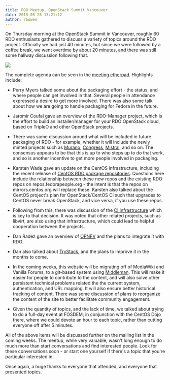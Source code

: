 ```yaml
---
title: RDO Meetup, OpenStack Summit Vancouver
date: 2015-05-26 13:21:12
author: rbowen
---
```


On Thursday morning at the OpenStack Summit in Vancouver, roughly 60 RDO enthusiasts gathered to discuss a variety of topics around the RDO project. Officially we had just 40 minutes, but since we were followed by a coffee break, we went overtime by about 20 minutes, and there was still some hallway discussion following that.

![](https://lh5.googleusercontent.com/-vEtHoB0VaWw/VWSeAzcsSWI/AAAAAAAAK8s/Zi3dVmSHm2w/w937-h527-no/IMG_20150521_101851.jpg)

The complete agenda can be seen in the [meeting etherpad](https://etherpad.openstack.org/p/RDO_Vancouver). Highlights include:

* Perry Myers talked some about the packaging effort - the status, and where people can get involved in that. Several people in attendance expressed a desire to get more involved. There was also some talk about how we are going to handle packaging for Fedora in the future.

* Jaromir Coufal gave an overview of the RDO-Manager project, which is the effort to build an installer/manager for your RDO OpenStack cloud, based on TripleO and other OpenStack projects.

* There was some discussion around what will be included in future packaging of RDO - for example, whether it will include the newly minted projects such as [Murano](https://wiki.openstack.org/wiki/Murano), [Congress](https://wiki.openstack.org/wiki/Congress), [Mistral](https://wiki.openstack.org/wiki/Mistral), and so on. The consensus appears to be that this is up to who steps up to do that work, and so is another incentive to get more people involved in packaging.

* Karsten Wade gave an update on the CentOS infrastructure, including the recent release of [CentOS RDO package repositories](https://www.redhat.com/archives/rdo-list/2015-May/msg00209.html). Questions here include the relationship between these new repos and the existing RDO repos on repos.fedorapeople.org - the intent is that the repos on mirrors.centos.org will replace these. Karsten also talked about the CentOS project's plan for OpenStack/CentOS CI such that upgrades to CentOS never break OpenStack, and vice versa, if you use these repos.

* Following from this, there was discussion of the [CI infrastructure](https://ci.centos.org/view/rdo/) which is key to that decision. It was noted that other related projects, such as libvirt, are also using that infrastructure, which could lead to helpful cooperation between the projects.

* Dan Radez gave an overview of [OPNFV](https://www.opnfv.org/) and the plans to integrate it with RDO.

* Dan also talked about [TryStack](http://trystack.org/), and the plans to improve it in the months to come.

* In the coming weeks, this website will be migrating off of MediaWiki and Vanilla Forums, to a git-based system using [Middleman](https://middlemanapp.com/). This will make it easier for people to contribute to the content, and will also solve other persistent technical problems related the the current system, authentication, and URL mapping. It will also ensure better historical tracking of content. There was some discussion of plans to reorganize the content of the site to better facilitate community engagement.

* Given the quantity of topics, and the lack of time, we talked about trying to do a full-day event at FOSDEM, in conjunction with the CentOS Dojo there, where we could devote an hour to each topic, rather than cutting everyone off after 5 minutes.



All of the above items will be discussed further on the mailing list in the coming weeks. The meetup, while very valuable, wasn't long enough to do much more than start conversations and find interested people. Look for these conversations soon - or start one yourself if there's a topic that you're particular interested in.

Once again, a huge thanks to everyone that attended, and everyone that presented topics.

